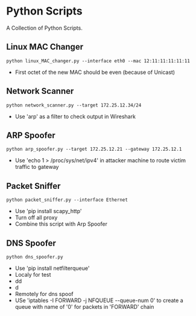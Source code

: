 # Python Scripts
A Collection of Python Scripts.

## Linux MAC Changer
```python linux_MAC_changer.py --interface eth0 --mac 12:11:11:11:11:11```
- First octet of the new MAC should be even (because of Unicast)

## Network Scanner
```python network_scanner.py --target 172.25.12.34/24```
- Use 'arp' as a filter to check output in Wireshark

## ARP Spoofer
```python arp_spoofer.py --target 172.25.12.21 --gateway 172.25.12.1```
- Use 'echo 1 > /proc/sys/net/ipv4' in attacker machine to route victim traffic to gateway

## Packet Sniffer
```python packet_sniffer.py --interface Ethernet```
- Use 'pip install scapy_http'
- Turn off all proxy
- Combine this script with Arp Spoofer


## DNS Spoofer
```python dns_spoofer.py```
- Use 'pip install netfilterqueue'
- Localy for test
 - dd
 - d
- Remotely for dns spoof
 - USe 'iptables -I FORWARD -j NFQUEUE --queue-num 0' to create a queue with name of '0' for packets in 'FORWARD' chain

